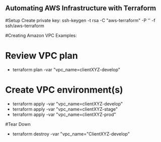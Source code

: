 ## Automating AWS Infrastructure with Terraform

#Setup
Create private key: ssh-keygen -t rsa -C "aws-terraform" -P '' -f ssh/aws-terraform

#Creating Amazon VPC
Examples:
# Review VPC plan
- terraform plan -var "vpc_name=clientXYZ-develop"

# Create VPC environment(s)

- terraform apply -var "vpc_name=clientXYZ-develop"
- terraform apply -var "vpc_name=clientXYZ-stage"
- terraform apply -var "vpc_name=clientXYZ-prod"

#Tear Down
- terraform destroy -var "vpc_name="ClientXYZ-develop"

